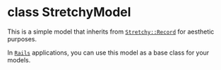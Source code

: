 # class StretchyModel [](#class-StretchyModel) [](#top)
This is a simple model that inherits from [`Stretchy::Record`](Stretchy/Record.html) for aesthetic purposes.

In [`Rails`](Rails.html) applications, you can use this model as a base class for your models.

 